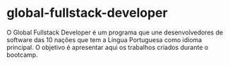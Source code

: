 # global-fullstack-developer
O Global Fullstack Developer é um programa que une desenvolvedores de software das 10 nações que tem a Língua Portuguesa como idioma principal. O objetivo é apresentar aqui os trabalhos criados durante o bootcamp.
